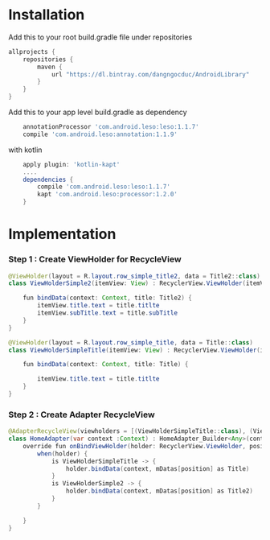 
# Installation
Add this to your root build.gradle file under repositories

```groovy
allprojects {
    repositories {
        maven {
            url "https://dl.bintray.com/dangngocduc/AndroidLibrary"
        }
    }
}
```

Add this to your app level build.gradle as dependency

```groovy
    annotationProcessor 'com.android.leso:leso:1.1.7'
    compile 'com.android.leso:annotation:1.1.9'
```
with kotlin
```groovy
    apply plugin: 'kotlin-kapt'
    ....
    dependencies {
        compile 'com.android.leso:leso:1.1.7'
        kapt 'com.android.leso:processor:1.2.0'
    }
```

# Implementation
### Step 1 : Create ViewHolder for RecycleView
```java
@ViewHolder(layout = R.layout.row_simple_title2, data = Title2::class)
class ViewHolderSimple2(itemView: View) : RecyclerView.ViewHolder(itemView) {

    fun bindData(context: Context, title: Title2) {
        itemView.title.text = title.titlte
        itemView.subTitle.text = title.subTitle
    }
}
```

```java
@ViewHolder(layout = R.layout.row_simple_title, data = Title::class)
class ViewHolderSimpleTitle(itemView: View) : RecyclerView.ViewHolder(itemView) {

    fun bindData(context: Context, title: Title) {

        itemView.title.text = title.titlte
    }
}
```

### Step 2 : Create Adapter RecycleView
```java
@AdapterRecycleView(viewholders = [(ViewHolderSimpleTitle::class), (ViewHolderSimple2::class)])
class HomeAdapter(var context :Context) : HomeAdapter_Builder<Any>(context)  {
    override fun onBindViewHolder(holder: RecyclerView.ViewHolder, position: Int) {
        when(holder) {
            is ViewHolderSimpleTitle -> {
                holder.bindData(context, mDatas[position] as Title)
            }
            is ViewHolderSimple2 -> {
                holder.bindData(context, mDatas[position] as Title2)
            }
        }

    }
}
```
